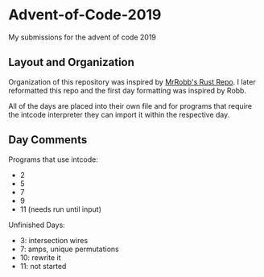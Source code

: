 # Advent-of-Code-2019
My submissions for the advent of code 2019

## Layout and Organization
Organization of this repository was inspired by [MrRobb's Rust Repo](https://github.com/MrRobb/advent-of-code-2019). I later reformatted this repo and the first day formatting was inspired by Robb.

All of the days are placed into their own file and for programs that require the intcode interpreter they can import it within the respective day.

## Day Comments

Programs that use intcode: 
- 2
- 5
- 7
- 9
- 11 (needs run until input)

Unfinished Days: 
- 3: intersection wires
- 7: amps, unique permutations
- 10: rewrite it
- 11: not started